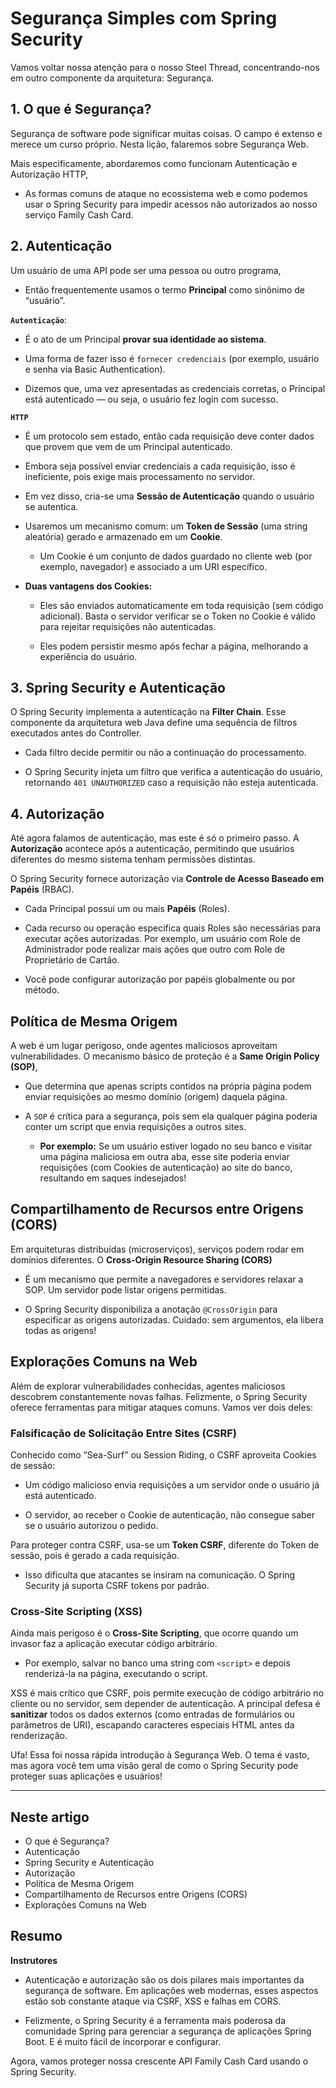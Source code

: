 # Segurança Simples com Spring Security

Vamos voltar nossa atenção para o nosso Steel Thread, concentrando-nos em outro componente da arquitetura: Segurança.

## 1. O que é Segurança?  

Segurança de software pode significar muitas coisas. O campo é extenso e merece um curso próprio. Nesta lição, falaremos sobre Segurança Web. 


Mais especificamente, abordaremos como funcionam Autenticação e Autorização HTTP, 

  >>>

  - As formas comuns de ataque no ecossistema web e como podemos usar o Spring Security para impedir acessos não autorizados ao nosso serviço Family Cash Card.

  >>>


## 2. Autenticação  
Um usuário de uma API pode ser uma pessoa ou outro programa, 


  - Então frequentemente usamos o termo **Principal** como sinônimo de “usuário”. 


**`Autenticação`**:


  >>>

  - É o ato de um Principal **provar sua identidade ao sistema**. 
  
  
  - Uma forma de fazer isso é `fornecer credenciais` (por exemplo, usuário e senha via Basic Authentication).


  - Dizemos que, uma vez apresentadas as credenciais corretas, o Principal está autenticado — ou seja, o usuário fez login com sucesso.

  >>>


**`HTTP`**


  >>>


  - É um protocolo sem estado, então cada requisição deve conter dados que provem que vem de um Principal autenticado.


  - Embora seja possível enviar credenciais a cada requisição, isso é ineficiente, pois exige mais processamento no servidor. 
  
  
  - Em vez disso, cria-se uma **Sessão de Autenticação** quando o usuário se autentica. 
  
  
  - Usaremos um mecanismo comum: um **Token de Sessão** (uma string aleatória) gerado e armazenado em um **Cookie**. 
    
    
    - Um Cookie é um conjunto de dados guardado no cliente web (por exemplo, navegador) e associado a um URI específico.


  >>>


  - **Duas vantagens dos Cookies:**


    - Eles são enviados automaticamente em toda requisição (sem código adicional). Basta o servidor verificar se o Token no Cookie é válido para rejeitar requisições não autenticadas.  


    - Eles podem persistir mesmo após fechar a página, melhorando a experiência do usuário.


## 3. Spring Security e Autenticação  

O Spring Security implementa a autenticação na **Filter Chain**. Esse componente da arquitetura web Java define uma sequência de filtros executados antes do Controller. 

  >>>

  - Cada filtro decide permitir ou não a continuação do processamento. 


  - O Spring Security injeta um filtro que verifica a autenticação do usuário, retornando `401 UNAUTHORIZED` caso a requisição não esteja autenticada.


  >>>


## 4. Autorização  
Até agora falamos de autenticação, mas este é só o primeiro passo. A **Autorização** acontece após a autenticação, permitindo que usuários diferentes do mesmo sistema tenham permissões distintas.

O Spring Security fornece autorização via **Controle de Acesso Baseado em Papéis** (RBAC). 


  >>>

  - Cada Principal possui um ou mais **Papéis** (Roles). 
  
  
  - Cada recurso ou operação especifica quais Roles são necessárias para executar ações autorizadas. Por exemplo, um usuário com Role de Administrador pode realizar mais ações que outro com Role de Proprietário de Cartão. 
  
  
  - Você pode configurar autorização por papéis globalmente ou por método.

  >>>


## Política de Mesma Origem  

A web é um lugar perigoso, onde agentes maliciosos aproveitam vulnerabilidades. O mecanismo básico de proteção é a **Same Origin Policy (SOP)**, 


  >>>


  - Que determina que apenas scripts contidos na própria página podem enviar requisições ao mesmo domínio (origem) daquela página.


  - A `SOP` é crítica para a segurança, pois sem ela qualquer página poderia conter um script que envia requisições a outros sites. 
  

    - **Por exemplo:** Se um usuário estiver logado no seu banco e visitar uma página maliciosa em outra aba, esse site poderia enviar requisições (com Cookies de autenticação) ao site do banco, resultando em saques indesejados!


  >>>


## Compartilhamento de Recursos entre Origens (CORS)  

Em arquiteturas distribuídas (microserviços), serviços podem rodar em domínios diferentes. O **Cross-Origin Resource Sharing (CORS)** 
  
  
  - É um mecanismo que permite a navegadores e servidores relaxar a SOP. Um servidor pode listar origens permitidas. 
  
  
  - O Spring Security disponibiliza a anotação `@CrossOrigin` para especificar as origens autorizadas. Cuidado: sem argumentos, ela libera todas as origens!


## Explorações Comuns na Web  

Além de explorar vulnerabilidades conhecidas, agentes maliciosos descobrem constantemente novas falhas. Felizmente, o Spring Security oferece ferramentas para mitigar ataques comuns. Vamos ver dois deles:


### Falsificação de Solicitação Entre Sites (CSRF)  

Conhecido como “Sea-Surf” ou Session Riding, o CSRF aproveita Cookies de sessão: 


  >>>

  - Um código malicioso envia requisições a um servidor onde o usuário já está autenticado. 


  - O servidor, ao receber o Cookie de autenticação, não consegue saber se o usuário autorizou o pedido.

  >>>


Para proteger contra CSRF, usa-se um **Token CSRF**, diferente do Token de sessão, pois é gerado a cada requisição. 


  - Isso dificulta que atacantes se insiram na comunicação. O Spring Security já suporta CSRF tokens por padrão.


### Cross-Site Scripting (XSS)  

Ainda mais perigoso é o **Cross-Site Scripting**, que ocorre quando um invasor faz a aplicação executar código arbitrário. 


  - Por exemplo, salvar no banco uma string com `<script>` e depois renderizá-la na página, executando o script.


XSS é mais crítico que CSRF, pois permite execução de código arbitrário no cliente ou no servidor, sem depender de autenticação. A principal defesa é **sanitizar** todos os dados externos (como entradas de formulários ou parâmetros de URI), escapando caracteres especiais HTML antes da renderização.

Ufa! Essa foi nossa rápida introdução à Segurança Web. O tema é vasto, mas agora você tem uma visão geral de como o Spring Security pode proteger suas aplicações e usuários!

---

## Neste artigo  

  - O que é Segurança?  
  - Autenticação  
  - Spring Security e Autenticação  
  - Autorização  
  - Política de Mesma Origem  
  - Compartilhamento de Recursos entre Origens (CORS)  
  - Explorações Comuns na Web  


## Resumo  
**Instrutores**  


  - Autenticação e autorização são os dois pilares mais importantes da segurança de software. Em aplicações web modernas, esses aspectos estão sob constante ataque via CSRF, XSS e falhas em CORS.


  - Felizmente, o Spring Security é a ferramenta mais poderosa da comunidade Spring para gerenciar a segurança de aplicações Spring Boot. E é muito fácil de incorporar e configurar.


Agora, vamos proteger nossa crescente API Family Cash Card usando o Spring Security.  
